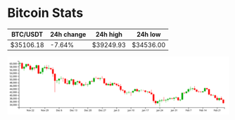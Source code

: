 # Bitcoin Stats

BTC/USDT|24h change|24h high|24h low|
|---|---|---|---|
|$35106.18|-7.64%|$39249.93|$34536.00|

<img src="./chart.svg">
